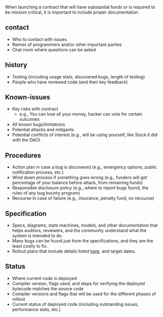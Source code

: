 When launching a contract that will have substantial funds or is required to be mission critical, it is important to include proper documentation.

## contact

- Who to contact with issues
- Names of programmers and/or other important parties
- Chat room where questions can be asked

## history

- Testing (including usage stats, discovered bugs, length of testing)
- People who have reviewed code (and their key feedback)

## Known-issues

- Key risks with contract
  - e.g., You can lose all your money, hacker can vote for certain outcomes
- All known bugs/limitations
- Potential attacks and mitigants
- Potential conflicts of interest (e.g., will be using yourself, like Slock.it did with the DAO)

## Procedures

- Action plan in case a bug is discovered (e.g., emergency options, public notification process,
  etc.)
- Wind down process if something goes wrong (e.g., funders will get percentage of your balance
  before attack, from remaining funds)
- Responsible disclosure policy (e.g., where to report bugs found, the rules of any bug bounty
  program)
- Recourse in case of failure (e.g., insurance, penalty fund, no recourse)

## Specification

- Specs, diagrams, state machines, models, and other documentation that helps auditors, reviewers,
  and the community understand what the system is intended to do.
- Many bugs can be found just from the specifications, and they are the least costly to fix.
- Rollout plans that include details listed [here](../precautions.md), and
  target dates.

## Status

- Where current code is deployed
- Compiler version, flags used, and steps for verifying the deployed bytecode matches the source
  code
- Compiler versions and flags that will be used for the different phases of rollout.
- Current status of deployed code (including outstanding issues, performance stats, etc.)

